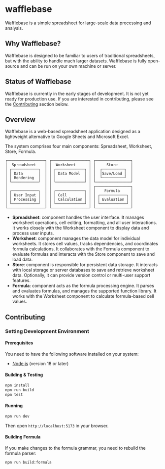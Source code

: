 # wafflebase

Wafflebase is a simple spreadsheet for large-scale data processing and analysis.

## Why Wafflebase?

Wafflebase is designed to be familiar to users of traditional spreadsheets, but with the ability to handle much larger datasets. Wafflebase is fully open-source and can be run on your own machine or server.

## Status of Wafflebase

Wafflebase is currently in the early stages of development. It is not yet ready for production use. If you are interested in contributing, please see the [Contributing](https://github.com/wafflebase/wafflebase#contributing) section below.

## Overview

Wafflebase is a web-based spreadsheet application designed as a lightweight alternative to Google Sheets and Microsoft Excel.

The system comprises four main components: Spreadsheet, Worksheet, Store, Formula.

```
┌─────────────────┐ ┌─────────────────┐ ┌────────────────┐
│  Spreadsheet    │ │  Worksheet      │ │     Store      │
│ ┌────────────┐  │ │ ┌─────────────┐ │ │  ┌──────────┐  │
│ │ Data       │  │ │ │ Data Model  │ │ │  │Save/Load │  │
│ │ Rendering  │  │ │ │             │ │ │  └──────────┘  │
│ └────────────┘  │ │ └─────────────┘ │ └────────────────┘
│                 │ │                 │ ┌────────────────┐
│ ┌────────────┐  │ │ ┌─────────────┐ │ │    Formula     │
│ │ User Input │  │ │ │ Cell        │ │ │ ┌────────────┐ │
│ │ Processing │  │ │ │ Calculation │ │ │ │ Evaluation │ │
│ └────────────┘  │ │ └─────────────┘ │ │ └────────────┘ │
└─────────────────┘ └─────────────────┘ └────────────────┘
```

- **Spreadsheet**: component handles the user interface. It manages worksheet operations, cell editing, formatting, and all user interactions. It works closely with the Worksheet component to display data and process user inputs.
- **Worksheet**: component manages the data model for individual worksheets. It stores cell values, tracks dependencies, and coordinates formula calculations. It collaborates with the Formula component to evaluate formulas and interacts with the Store component to save and load data.
- **Store**: component is responsible for persistent data storage. It interacts with local storage or server databases to save and retrieve worksheet data. Optionally, it can provide version control or multi-user support features.
- **Formula**: component acts as the formula processing engine. It parses and evaluates formulas, and manages the supported function library. It works with the Worksheet component to calculate formula-based cell values.

## Contributing

### Setting Development Environment

#### Prerequisites

You need to have the following software installed on your system:

- [Node.js](https://nodejs.org/en/) (version 18 or later)

#### Building & Testing

```bash
npm install
npm run build
npm test
```

#### Running

```bash
npm run dev
```

Then open `http://localhost:5173` in your browser.

#### Building Formula

If you make changes to the formula grammar, you need to rebuild the formula parser:

```bash
npm run build:formula
```
